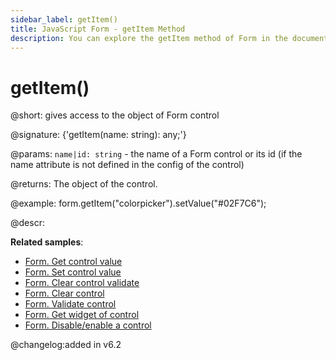 ```yaml
---
sidebar_label: getItem()
title: JavaScript Form - getItem Method 
description: You can explore the getItem method of Form in the documentation of the DHTMLX JavaScript UI library. Browse developer guides and API reference, try out code examples and live demos, and download a free 30-day evaluation version of DHTMLX Suite 7.
---
```


# getItem()

@short: gives access to the object of Form control

@signature: {'getItem(name: string): any;'}

@params:
`name|id: string` - the name of a Form control or its id (if the name attribute is not defined in the config of the control)

@returns:
The object of the control.

@example:
form.getItem("colorpicker").setValue("#02F7C6");

@descr:

**Related samples**:
- [Form. Get control value](https://snippet.dhtmlx.com/q3u16v01)
- [Form. Set control value](https://snippet.dhtmlx.com/ptwm9ttd)
- [Form. Clear control validate](https://snippet.dhtmlx.com/2yj3obz2)
- [Form. Clear control](https://snippet.dhtmlx.com/82i6levj)
- [Form. Validate control](https://snippet.dhtmlx.com/2wz5lfbp)
- [Form. Get widget of control](https://snippet.dhtmlx.com/0aqkdsi7)
- [Form. Disable/enable a control](https://snippet.dhtmlx.com/n0ndn215)

@changelog:added in v6.2 
